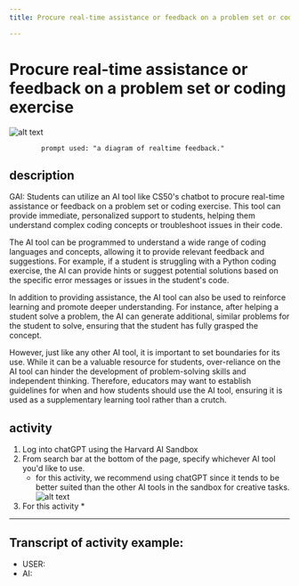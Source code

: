 ```yaml
---
title: Procure real-time assistance or feedback on a problem set or coding exercise

---
```


# Procure real-time assistance or feedback on a problem set or coding exercise

![alt text](https://files.slack.com/files-pri/T0HTW3H0V-F061Y2H6C82/elle.l__1_..png?pub_secret=1ee0cb4147)


            prompt used: "a diagram of realtime feedback."
            
## description

GAI: Students can utilize an AI tool like CS50's chatbot to procure real-time assistance or feedback on a problem set or coding exercise. This tool can provide immediate, personalized support to students, helping them understand complex coding concepts or troubleshoot issues in their code.

The AI tool can be programmed to understand a wide range of coding languages and concepts, allowing it to provide relevant feedback and suggestions. For example, if a student is struggling with a Python coding exercise, the AI can provide hints or suggest potential solutions based on the specific error messages or issues in the student's code.

In addition to providing assistance, the AI tool can also be used to reinforce learning and promote deeper understanding. For instance, after helping a student solve a problem, the AI can generate additional, similar problems for the student to solve, ensuring that the student has fully grasped the concept.

However, just like any other AI tool, it is important to set boundaries for its use. While it can be a valuable resource for students, over-reliance on the AI tool can hinder the development of problem-solving skills and independent thinking. Therefore, educators may want to establish guidelines for when and how students should use the AI tool, ensuring it is used as a supplementary learning tool rather than a crutch.


## activity
1. Log into chatGPT using the Harvard AI Sandbox
2. From search bar at the bottom of the page, specify whichever AI tool you'd like to use.
    * for this activity, we recommend using chatGPT since it tends to be better suited than the other AI tools in the sandbox for creative tasks.
![alt text](https://files.slack.com/files-pri/T0HTW3H0V-F0612HG51ND/video_to_gif__6_..gif?pub_secret=4e1c91c9ce)
3. For this activity
    * 

---

## Transcript of activity example:

* USER:
* AI: 